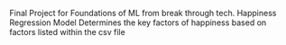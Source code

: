 Final Project for Foundations of ML from break through tech.
Happiness Regression Model
Determines the key factors of happiness based on factors listed within the csv file
